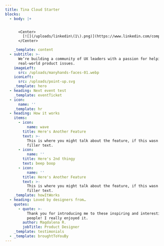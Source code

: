 ```yaml
---
title: Tina Cloud Starter
blocks:
  - body: |+


      <Center>
        [![](/uploads/linkedin\(1\).png)](https://www.linkedin.com/company/manyhands-from-lighthouse/)
      </Center>

    _template: content
  - subtitle: >-
      We’re building a community of UX leaders with a passion for helping solve
      real-world product issues.
    imageLeft:
      src: /uploads/manyhands-faces-01.webp
    iconLeft:
      src: /uploads/point-up.svg
    _template: hero
  - heading: Next event test
    _template: eventTicket
  - icon:
      name: ''
    _template: hr
  - heading: How it works
    items:
      - icon:
          name: wave
        title: Here's Another Feature
        text: >-
          This is where you might talk about the feature, if this wasn't just
          filler text.
      - icon:
          name: ''
        title: Here's 2nd thingy
        text: beep boop
      - icon:
          name: ''
        title: Here's Another Feature
        text: >-
          This is where you might talk about the feature, if this wasn't just
          filler text.
    _template: howItWorks
  - heading: Loved by designers from…
    quotes:
      - quote: >-
          Thank you for introducing me to these inspiring and interesting
          people! I really enjoyed it.
        author: Magdalena R.
        jobTitle: Product Designer
    _template: testimonials
  - _template: broughtToYouBy
---
```



